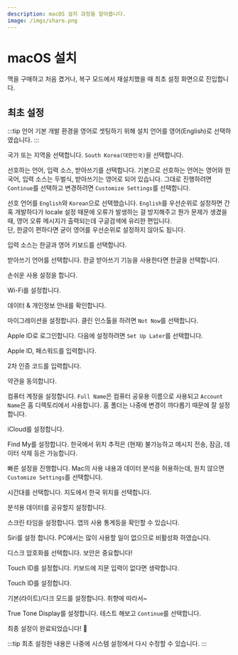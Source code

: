 ```yaml
---
description: macOS 설치 과정을 알아봅니다.
image: /imgs/share.png
---
```


# macOS 설치

맥을 구매하고 처음 켰거나, 복구 모드에서 재설치했을 때 최초 설정 화면으로 진입합니다.

## 최초 설정

:::tip 언어
기본 개발 환경을 영어로 셋팅하기 위해 설치 언어를 영어(English)로 선택하였습니다.
:::

<div class="image-600 no-radius">

<custom-image src="/imgs/install/macos-bigsur-install-01-popup.png" alt="Big Sur Install 01" />

</div>

국가 또는 지역을 선택합니다. `South Korea(대한민국)`을 선택합니다.

<div class="image-600 no-radius">

<custom-image src="/imgs/install/macos-bigsur-install-02-popup.png" alt="Big Sur Install 02" />

</div>

선호하는 언어, 입력 소스, 받아쓰기를 선택합니다. 기본으로 선호하는 언어는 영어와 한국어, 입력 소스는 두벌식, 받아쓰기는 영어로 되어 있습니다. 그대로 진행하려면 `Continue`를 선택하고 변경하려면 `Customize Settings`를 선택합니다.

<div class="image-600 no-radius">

<custom-image src="/imgs/install/macos-bigsur-install-03-popup.png" alt="Big Sur Install 03" />

</div>

선호 언어를 `English`와 `Korean`으로 선택했습니다. `English`를 우선순위로 설정하면 간혹 개발하다가 locale 설정 때문에 오류가 발생하는 걸 방지해주고 뭔가 문제가 생겼을 때, 영어 오류 메시지가 출력되는데 구글검색에 유리한 편입니다.  
단, 한글이 편하다면 굳이 영어를 우선순위로 설정하지 않아도 됩니다.

<div class="image-600 no-radius">

<custom-image src="/imgs/install/macos-bigsur-install-04-popup.png" alt="Big Sur Install 04" />

</div>

입력 소스는 한글과 영어 키보드를 선택합니다.

<div class="image-600 no-radius">

<custom-image src="/imgs/install/macos-bigsur-install-05-popup.png" alt="Big Sur Install 05" />

</div>

받아쓰기 언어를 선택합니다. 한글 받아쓰기 기능을 사용한다면 한글을 선택합니다.

<div class="image-600 no-radius">

<custom-image src="/imgs/install/macos-bigsur-install-06-popup.png" alt="Big Sur Install 06" />

</div>

손쉬운 사용 설정을 합니다.

<div class="image-600 no-radius">

<custom-image src="/imgs/install/macos-bigsur-install-07-popup.png" alt="Big Sur Install 07" />

</div>

Wi-Fi를 설정합니다.

<div class="image-600 no-radius">

<custom-image src="/imgs/install/macos-bigsur-install-08-popup.png" alt="Big Sur Install 08" />

</div>

데이터 & 개인정보 안내를 확인합니다.

<div class="image-600 no-radius">

<custom-image src="/imgs/install/macos-bigsur-install-09-popup.png" alt="Big Sur Install 09" />

</div>

마이그레이션을 설정합니다. 클린 인스톨을 하려면 `Not Now`를 선택합니다.

<div class="image-600 no-radius">

<custom-image src="/imgs/install/macos-bigsur-install-10-popup.png" alt="Big Sur Install 10" />

</div>

Apple ID로 로그인합니다. 다음에 설정하려면 `Set Up Later`를 선택합니다.

<div class="image-600 no-radius">

<custom-image src="/imgs/install/macos-bigsur-install-11-popup.png" alt="Big Sur Install 11" />

</div>

Apple ID, 패스워드를 입력합니다.

<div class="image-600 no-radius">

<custom-image src="/imgs/install/macos-bigsur-install-12-popup.png" alt="Big Sur Install 12" />

</div>

2차 인증 코드를 입력합니다.

<div class="image-600 no-radius">

<custom-image src="/imgs/install/macos-bigsur-install-13-popup.png" alt="Big Sur Install 13" />

</div>

약관을 동의합니다.

<div class="image-600 no-radius">

<custom-image src="/imgs/install/macos-bigsur-install-14-popup.png" alt="Big Sur Install 14" />

</div>

컴퓨터 계정을 설정합니다. `Full Name`은 컴퓨터 공유용 이름으로 사용되고 `Account Name`은 홈 디렉토리에서 사용합니다. 홈 폴더는 나중에 변경이 까다롭기 때문에 잘 설정합니다.

<div class="image-600 no-radius">

<custom-image src="/imgs/install/macos-bigsur-install-15-popup.png" alt="Big Sur Install 15" />

</div>

iCloud를 설정합니다.

<div class="image-600 no-radius">

<custom-image src="/imgs/install/macos-bigsur-install-16-popup.png" alt="Big Sur Install 16" />

</div>

Find My를 설정합니다. 한국에서 위치 추적은 (현재) 불가능하고 메시지 전송, 잠금, 데이터 삭제 등은 가능합니다.

<div class="image-600 no-radius">

<custom-image src="/imgs/install/macos-bigsur-install-17-popup.png" alt="Big Sur Install 17" />

</div>

빠른 설정을 진행합니다. Mac의 사용 내용과 데이터 분석을 허용하는데, 원치 않으면 `Customize Settings`를 선택합니다.

<div class="image-600 no-radius">

<custom-image src="/imgs/install/macos-bigsur-install-18-popup.png" alt="Big Sur Install 18" />

</div>

시간대를 선택합니다. 지도에서 한국 위치를 선택합니다.

<div class="image-600 no-radius">

<custom-image src="/imgs/install/macos-bigsur-install-19-popup.png" alt="Big Sur Install 19" />

</div>

분석용 데이터를 공유할지 설정합니다.

<div class="image-600 no-radius">

<custom-image src="/imgs/install/macos-bigsur-install-20-popup.png" alt="Big Sur Install 20" />

</div>

스크린 타임을 설정합니다. 앱의 사용 통계등을 확인할 수 있습니다.

<div class="image-600 no-radius">

<custom-image src="/imgs/install/macos-bigsur-install-21-popup.png" alt="Big Sur Install 21" />

</div>

Siri를 설정 합니다. PC에서는 많이 사용할 일이 없으므로 비활성화 하였습니다.

<div class="image-600 no-radius">

<custom-image src="/imgs/install/macos-bigsur-install-22-popup.png" alt="Big Sur Install 22" />

</div>

디스크 암호화를 선택합니다. 보안은 중요합니다!

<div class="image-600 no-radius">

<custom-image src="/imgs/install/macos-bigsur-install-23-popup.png" alt="Big Sur Install 23" />

</div>

Touch ID를 설정합니다. 키보드에 지문 입력이 없다면 생략합니다.

<div class="image-600 no-radius">

<custom-image src="/imgs/install/macos-bigsur-install-24-popup.png" alt="Big Sur Install 24" />

</div>

Touch ID를 설정합니다.

<div class="image-600 no-radius">

<custom-image src="/imgs/install/macos-bigsur-install-25-popup.png" alt="Big Sur Install 25" />

</div>

기본(라이트)/다크 모드를 설정합니다. 취향에 따라서~

<div class="image-600 no-radius">

<custom-image src="/imgs/install/macos-bigsur-install-26-popup.png" alt="Big Sur Install 26" />

</div>

True Tone Display를 설정합니다. 테스트 해보고 `Continue`를 선택합니다.

최종 설정이 완료되었습니다! 🎉

:::tip
최초 설정한 내용은 나중에 시스템 설정에서 다시 수정할 수 있습니다.
:::
